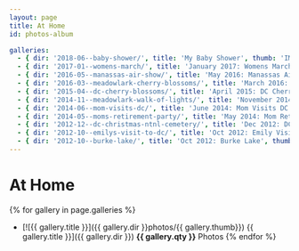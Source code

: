 ```yaml
---
layout: page
title: At Home
id: photos-album

galleries:
  - { dir: '2018-06--baby-shower/', title: 'My Baby Shower', thumb: 'IMG_0029.jpg', qty: '46' }
  - { dir: '2017-01--womens-march/', title: 'January 2017: Womens March', thumb: 'IMG_2053.JPG', qty: '59' }
  - { dir: '2016-05--manassas-air-show/', title: 'May 2016: Manassas Air Show', thumb: 'IMG_0017.JPG', qty: '21' }
  - { dir: '2016-03--meadowlark-cherry-blossoms/', title: 'March 2016: Meadowlark Cherry Blossoms', thumb: 'IMG_0017.JPG', qty: '37' }
  - { dir: '2015-04--dc-cherry-blossoms/', title: 'April 2015: DC Cherry Blossoms', thumb: 'IMG_1484.JPG', qty: '33' }
  - { dir: '2014-11--meadowlark-walk-of-lights/', title: 'November 2014: Meadowlark Walk of Lights', thumb: 'IMG_0065.JPG', qty: '16' }
  - { dir: '2014-06--mom-visits-dc/', title: 'June 2014: Mom Visits DC', thumb: 'IMG_0023.JPG', qty: '18' }
  - { dir: '2014-05--moms-retirement-party/', title: 'May 2014: Mom Retirement Party', thumb: '21-Surprise-picnic.JPG', qty: '22' }
  - { dir: '2012-12--dc-christmas-ntnl-cemetery/', title: 'Dec 2012: DC Christmas, National Cemetery', thumb: '089-Arlington-National-Cemetary-Wreath-Laying.JPG', qty: '73' }
  - { dir: '2012-10--emilys-visit-to-dc/', title: 'Oct 2012: Emily Visits DC', thumb: '005-White-House-Garden-Tour.JPG', qty: '45' }
  - { dir: '2012-10--burke-lake/', title: 'Oct 2012: Burke Lake', thumb: 'IMG_6302.JPG', qty: '18' }
---
```


# At Home

{% for gallery in page.galleries %}
  * [![{{ gallery.title }}]({{ gallery.dir }}photos/{{ gallery.thumb}}) {{ gallery.title }}]({{ gallery.dir }}) **{{ gallery.qty }}** Photos
{% endfor %}
